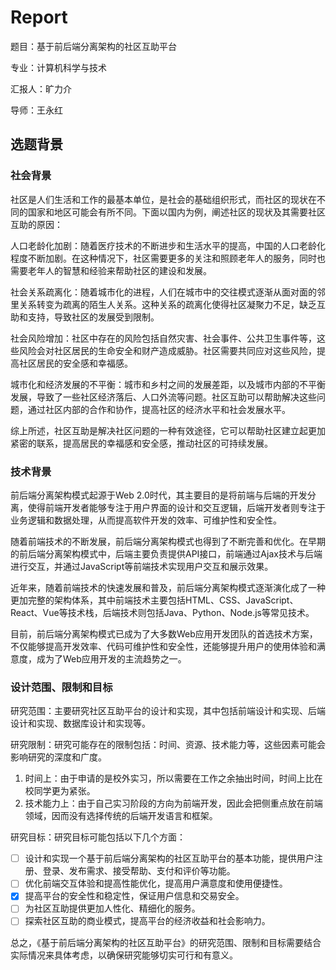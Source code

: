 # Report

题目：基于前后端分离架构的社区互助平台

专业：计算机科学与技术

汇报人：旷力介

导师：王永红

## 选题背景

### 社会背景

社区是人们生活和工作的最基本单位，是社会的基础组织形式，而社区的现状在不同的国家和地区可能会有所不同。下面以国内为例，阐述社区的现状及其需要社区互助的原因：

人口老龄化加剧：随着医疗技术的不断进步和生活水平的提高，中国的人口老龄化程度不断加剧。在这种情况下，社区需要更多的关注和照顾老年人的服务，同时也需要老年人的智慧和经验来帮助社区的建设和发展。

社会关系疏离化：随着城市化的进程，人们在城市中的交往模式逐渐从面对面的邻里关系转变为疏离的陌生人关系。这种关系的疏离化使得社区凝聚力不足，缺乏互助和支持，导致社区的发展受到限制。

社会风险增加：社区中存在的风险包括自然灾害、社会事件、公共卫生事件等，这些风险会对社区居民的生命安全和财产造成威胁。社区需要共同应对这些风险，提高社区居民的安全感和幸福感。

城市化和经济发展的不平衡：城市和乡村之间的发展差距，以及城市内部的不平衡发展，导致了一些社区经济落后、人口外流等问题。社区互助可以帮助解决这些问题，通过社区内部的合作和协作，提高社区的经济水平和社会发展水平。

综上所述，社区互助是解决社区问题的一种有效途径，它可以帮助社区建立起更加紧密的联系，提高居民的幸福感和安全感，推动社区的可持续发展。

### 技术背景

前后端分离架构模式起源于Web 2.0时代，其主要目的是将前端与后端的开发分离，使得前端开发者能够专注于用户界面的设计和交互逻辑，后端开发者则专注于业务逻辑和数据处理，从而提高软件开发的效率、可维护性和安全性。

随着前端技术的不断发展，前后端分离架构模式也得到了不断完善和优化。在早期的前后端分离架构模式中，后端主要负责提供API接口，前端通过Ajax技术与后端进行交互，并通过JavaScript等前端技术实现用户交互和展示效果。

近年来，随着前端技术的快速发展和普及，前后端分离架构模式逐渐演化成了一种更加完整的架构体系，其中前端技术主要包括HTML、CSS、JavaScript、React、Vue等技术栈，后端技术则包括Java、Python、Node.js等常见技术。

目前，前后端分离架构模式已成为了大多数Web应用开发团队的首选技术方案，不仅能够提高开发效率、代码可维护性和安全性，还能够提升用户的使用体验和满意度，成为了Web应用开发的主流趋势之一。


### 设计范围、限制和目标

研究范围：主要研究社区互助平台的设计和实现，其中包括前端设计和实现、后端设计和实现、数据库设计和实现等。

研究限制：研究可能存在的限制包括：时间、资源、技术能力等，这些因素可能会影响研究的深度和广度。

1. 时间上：由于申请的是校外实习，所以需要在工作之余抽出时间，时间上比在校同学更为紧张。
2. 技术能力上：由于自己实习阶段的方向为前端开发，因此会把侧重点放在前端领域，因而没有选择传统的后端开发语言和框架。

研究目标：研究目标可能包括以下几个方面：

- [ ] 设计和实现一个基于前后端分离架构的社区互助平台的基本功能，提供用户注册、登录、发布需求、接受帮助、支付和评价等功能。
-  [ ] 优化前端交互体验和提高性能优化，提高用户满意度和使用便捷性。
- [x] 提高平台的安全性和稳定性，保证用户信息和交易安全。
- [ ] 为社区互助提供更加人性化、精细化的服务。
-   [ ] 探索社区互助的商业模式，提高平台的经济收益和社会影响力。

总之，《基于前后端分离架构的社区互助平台》的研究范围、限制和目标需要结合实际情况来具体考虑，以确保研究能够切实可行和有意义。
